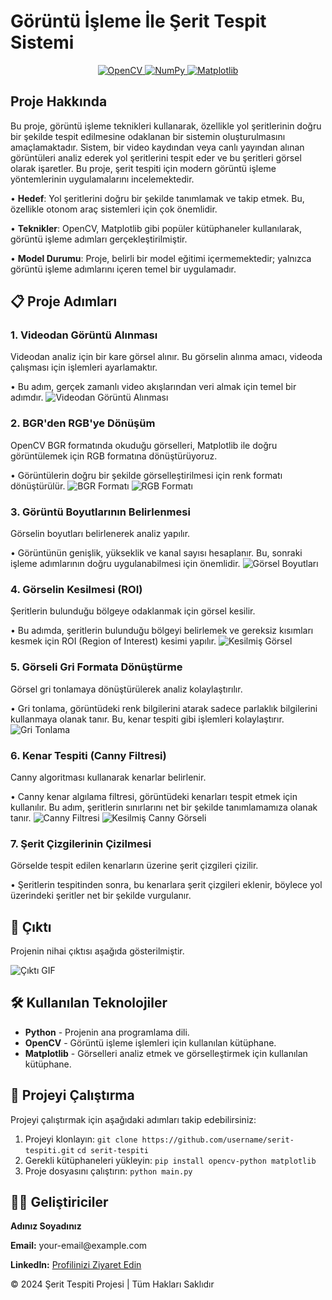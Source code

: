 # Görüntü İşleme İle Şerit Tespit Sistemi

<p align="center">
  <a href="https://opencv.org/">
    <img src="https://img.shields.io/badge/OpenCV-4.x-blue?logo=opencv&logoColor=white" alt="OpenCV">
  </a>
  <a href="https://numpy.org/">
    <img src="https://img.shields.io/badge/NumPy-1.x-orange?logo=numpy&logoColor=white" alt="NumPy">
  </a>
  <a href="https://matplotlib.org/">
    <img src="https://img.shields.io/badge/Matplotlib-3.x-green?logo=matplotlib&logoColor=white" alt="Matplotlib">
  </a>
</p>

## Proje Hakkında

Bu proje, görüntü işleme teknikleri kullanarak, özellikle yol şeritlerinin doğru bir şekilde tespit edilmesine odaklanan bir sistemin oluşturulmasını amaçlamaktadır. Sistem, bir video kaydından veya canlı yayından alınan görüntüleri analiz ederek yol şeritlerini tespit eder ve bu şeritleri görsel olarak işaretler. Bu proje, şerit tespiti için modern görüntü işleme yöntemlerinin uygulamalarını incelemektedir.

• **Hedef**: Yol şeritlerini doğru bir şekilde tanımlamak ve takip etmek. Bu, özellikle otonom araç sistemleri için çok önemlidir.

• **Teknikler**: OpenCV, Matplotlib gibi popüler kütüphaneler kullanılarak, görüntü işleme adımları gerçekleştirilmiştir.

• **Model Durumu**: Proje, belirli bir model eğitimi içermemektedir; yalnızca görüntü işleme adımlarını içeren temel bir uygulamadır.

<h2>📋 Proje Adımları</h2>

<h3>1. Videodan Görüntü Alınması</h3>
<p>Videodan analiz için bir kare görsel alınır. Bu görselin alınma amacı, videoda çalışması için işlemleri ayarlamaktır.</p>
• Bu adım, gerçek zamanlı video akışlarından veri almak için temel bir adımdır.  
<img src="Images/test.png" alt="Videodan Görüntü Alınması">

<h3>2. BGR'den RGB'ye Dönüşüm</h3>
<p>OpenCV BGR formatında okuduğu görselleri, Matplotlib ile doğru görüntülemek için RGB formatına dönüştürüyoruz.</p>
• Görüntülerin doğru bir şekilde görselleştirilmesi için renk formatı dönüştürülür.  
<img src="Images/BGRtoRGB.png" alt="BGR Formatı">
<img src="Images/Matplotlib.png" alt="RGB Formatı">

<h3>3. Görüntü Boyutlarının Belirlenmesi</h3>
<p>Görselin boyutları belirlenerek analiz yapılır.</p>
• Görüntünün genişlik, yükseklik ve kanal sayısı hesaplanır. Bu, sonraki işleme adımlarının doğru uygulanabilmesi için önemlidir.  
<img src="Images/Shape.png" alt="Görsel Boyutları">

<h3>4. Görselin Kesilmesi (ROI)</h3>
<p>Şeritlerin bulunduğu bölgeye odaklanmak için görsel kesilir.</p>
• Bu adımda, şeritlerin bulunduğu bölgeyi belirlemek ve gereksiz kısımları kesmek için ROI (Region of Interest) kesimi yapılır.  
<img src="Images/Cropped_Image.png" alt="Kesilmiş Görsel">

<h3>5. Görseli Gri Formata Dönüştürme</h3>
<p>Görsel gri tonlamaya dönüştürülerek analiz kolaylaştırılır.</p>
• Gri tonlama, görüntüdeki renk bilgilerini atarak sadece parlaklık bilgilerini kullanmaya olanak tanır. Bu, kenar tespiti gibi işlemleri kolaylaştırır.  
<img src="Images/Gray.png" alt="Gri Tonlama">

<h3>6. Kenar Tespiti (Canny Filtresi)</h3>
<p>Canny algoritması kullanarak kenarlar belirlenir.</p>
• Canny kenar algılama filtresi, görüntüdeki kenarları tespit etmek için kullanılır. Bu adım, şeritlerin sınırlarını net bir şekilde tanımlamamıza olanak tanır.  
<img src="Images/Canny.png" alt="Canny Filtresi">
<img src="Images/Cropped_Canny.png" alt="Kesilmiş Canny Görseli">

<h3>7. Şerit Çizgilerinin Çizilmesi</h3>
<p>Görselde tespit edilen kenarların üzerine şerit çizgileri çizilir.</p>
• Şeritlerin tespitinden sonra, bu kenarlara şerit çizgileri eklenir, böylece yol üzerindeki şeritler net bir şekilde vurgulanır.

<h2>🎥 Çıktı</h2>
<p>Projenin nihai çıktısı aşağıda gösterilmiştir.</p>
<img src="Videos/output_gif.gif" alt="Çıktı GIF">

<h2>🛠️ Kullanılan Teknolojiler</h2>
<ul>
  <li><strong>Python</strong> - Projenin ana programlama dili.</li>
  <li><strong>OpenCV</strong> - Görüntü işleme işlemleri için kullanılan kütüphane.</li>
  <li><strong>Matplotlib</strong> - Görselleri analiz etmek ve görselleştirmek için kullanılan kütüphane.</li>
</ul>

<h2>📂 Projeyi Çalıştırma</h2>
<p>Projeyi çalıştırmak için aşağıdaki adımları takip edebilirsiniz:</p>
<ol>
  <li>Projeyi klonlayın:  
    <code>git clone https://github.com/username/serit-tespiti.git</code>  
    <code>cd serit-tespiti</code>
  </li>
  <li>Gerekli kütüphaneleri yükleyin:  
    <code>pip install opencv-python matplotlib</code>
  </li>
  <li>Proje dosyasını çalıştırın:  
    <code>python main.py</code>
  </li>
</ol>

<h2>👨‍💻 Geliştiriciler</h2>
<p><strong>Adınız Soyadınız</strong></p>
<p><strong>Email:</strong> your-email@example.com</p>
<p><strong>LinkedIn:</strong> <a href="https://linkedin.com/in/yourname" target="_blank">Profilinizi Ziyaret Edin</a></p>

<footer>
  <p>© 2024 Şerit Tespiti Projesi | Tüm Hakları Saklıdır</p>
</footer>
